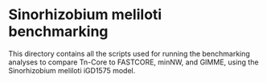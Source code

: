 # Sinorhizobium meliloti benchmarking

This directory contains all the scripts used for running the benchmarking analyses to compare Tn-Core to FASTCORE, minNW, and GIMME, using the Sinorhizobium meliloti iGD1575 model.

